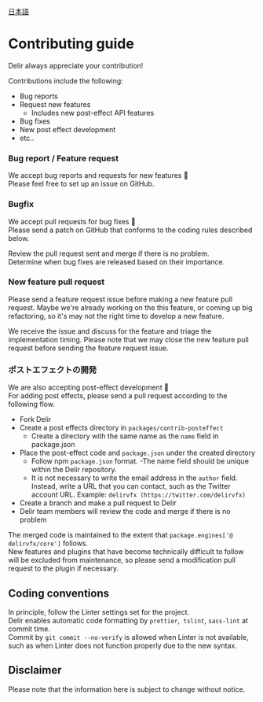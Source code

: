 [日本語](./CONTRIBUTING-ja.md)

# Contributing guide

Delir always appreciate your contribution!

Contributions include the following:

- Bug reports
- Request new features
    - Includes new post-effect API features
- Bug fixes
- New post effect development
- etc..


### Bug report / Feature request

We accept bug reports and requests for new features 🌟  
Please feel free to set up an issue on GitHub.

### Bugfix

We accept pull requests for bug fixes 🐛  
Please send a patch on GitHub that conforms to the coding rules described below.

Review the pull request sent and merge if there is no problem.  
Determine when bug fixes are released based on their importance.

### New feature pull request

Please send a feature request issue before making a new feature pull request. Maybe we're already working on the this feature, or coming up big refactoring, so it's may not the right time to develop a new feature.

We receive the issue and discuss for the feature and triage the implementation timing. Please note that we may close the new feature pull request before sending the feature request issue.

### ポストエフェクトの開発

We are also accepting post-effect development 🌈  
For adding post effects, please send a pull request according to the following flow.

- Fork Delir
- Create a post effects directory in `packages/contrib-posteffect`
    - Create a directory with the same name as the `name` field in package.json
- Place the post-effect code and `package.json` under the created directory
    - Follow npm `package.json` format.
        -The name field should be unique within the Delir repository.
    - It is not necessary to write the email address in the `author` field. Instead, write a URL that you can contact, such as the Twitter account URL. Example: `delirvfx (https://twitter.com/delirvfx)`
- Create a branch and make a pull request to Delir
- Delir team members will review the code and merge if there is no problem

The merged code is maintained to the extent that `package.engines['@ delirvfx/core']` follows.  
New features and plugins that have become technically difficult to follow will be excluded from maintenance, so please send a modification pull request to the plugin if necessary.

## Coding conventions

In principle, follow the Linter settings set for the project.  
Delir enables automatic code formatting by `prettier`,` tslint`, `sass-lint` at commit time.  
Commit by `git commit --no-verify` is allowed when Linter is not available, such as when Linter does not function properly due to the new syntax.

## Disclaimer

Please note that the information here is subject to change without notice.
